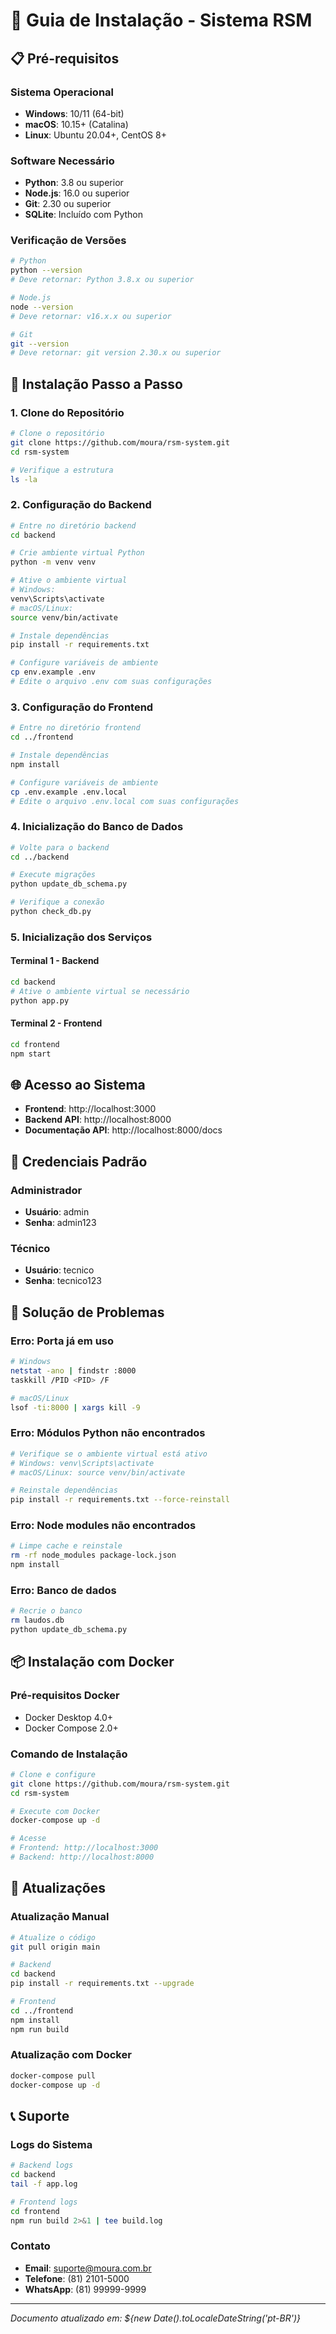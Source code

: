 # 🚀 Guia de Instalação - Sistema RSM

## 📋 Pré-requisitos

### Sistema Operacional
- **Windows**: 10/11 (64-bit)
- **macOS**: 10.15+ (Catalina)
- **Linux**: Ubuntu 20.04+, CentOS 8+

### Software Necessário
- **Python**: 3.8 ou superior
- **Node.js**: 16.0 ou superior
- **Git**: 2.30 ou superior
- **SQLite**: Incluído com Python

### Verificação de Versões
```bash
# Python
python --version
# Deve retornar: Python 3.8.x ou superior

# Node.js
node --version
# Deve retornar: v16.x.x ou superior

# Git
git --version
# Deve retornar: git version 2.30.x ou superior
```

## 🔧 Instalação Passo a Passo

### 1. Clone do Repositório
```bash
# Clone o repositório
git clone https://github.com/moura/rsm-system.git
cd rsm-system

# Verifique a estrutura
ls -la
```

### 2. Configuração do Backend

```bash
# Entre no diretório backend
cd backend

# Crie ambiente virtual Python
python -m venv venv

# Ative o ambiente virtual
# Windows:
venv\Scripts\activate
# macOS/Linux:
source venv/bin/activate

# Instale dependências
pip install -r requirements.txt

# Configure variáveis de ambiente
cp env.example .env
# Edite o arquivo .env com suas configurações
```

### 3. Configuração do Frontend

```bash
# Entre no diretório frontend
cd ../frontend

# Instale dependências
npm install

# Configure variáveis de ambiente
cp .env.example .env.local
# Edite o arquivo .env.local com suas configurações
```

### 4. Inicialização do Banco de Dados

```bash
# Volte para o backend
cd ../backend

# Execute migrações
python update_db_schema.py

# Verifique a conexão
python check_db.py
```

### 5. Inicialização dos Serviços

#### Terminal 1 - Backend
```bash
cd backend
# Ative o ambiente virtual se necessário
python app.py
```

#### Terminal 2 - Frontend
```bash
cd frontend
npm start
```

## 🌐 Acesso ao Sistema

- **Frontend**: http://localhost:3000
- **Backend API**: http://localhost:8000
- **Documentação API**: http://localhost:8000/docs

## 🔐 Credenciais Padrão

### Administrador
- **Usuário**: admin
- **Senha**: admin123

### Técnico
- **Usuário**: tecnico
- **Senha**: tecnico123

## 🐛 Solução de Problemas

### Erro: Porta já em uso
```bash
# Windows
netstat -ano | findstr :8000
taskkill /PID <PID> /F

# macOS/Linux
lsof -ti:8000 | xargs kill -9
```

### Erro: Módulos Python não encontrados
```bash
# Verifique se o ambiente virtual está ativo
# Windows: venv\Scripts\activate
# macOS/Linux: source venv/bin/activate

# Reinstale dependências
pip install -r requirements.txt --force-reinstall
```

### Erro: Node modules não encontrados
```bash
# Limpe cache e reinstale
rm -rf node_modules package-lock.json
npm install
```

### Erro: Banco de dados
```bash
# Recrie o banco
rm laudos.db
python update_db_schema.py
```

## 📦 Instalação com Docker

### Pré-requisitos Docker
- Docker Desktop 4.0+
- Docker Compose 2.0+

### Comando de Instalação
```bash
# Clone e configure
git clone https://github.com/moura/rsm-system.git
cd rsm-system

# Execute com Docker
docker-compose up -d

# Acesse
# Frontend: http://localhost:3000
# Backend: http://localhost:8000
```

## 🔄 Atualizações

### Atualização Manual
```bash
# Atualize o código
git pull origin main

# Backend
cd backend
pip install -r requirements.txt --upgrade

# Frontend
cd ../frontend
npm install
npm run build
```

### Atualização com Docker
```bash
docker-compose pull
docker-compose up -d
```

## 📞 Suporte

### Logs do Sistema
```bash
# Backend logs
cd backend
tail -f app.log

# Frontend logs
cd frontend
npm run build 2>&1 | tee build.log
```

### Contato
- **Email**: suporte@moura.com.br
- **Telefone**: (81) 2101-5000
- **WhatsApp**: (81) 99999-9999

---

*Documento atualizado em: ${new Date().toLocaleDateString('pt-BR')}* 